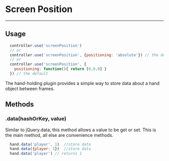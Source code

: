 # Screen Position
-----------

## Usage

```js
  controller.use('screenPosition')
  // or
  controller.use('screenPosition', {positioning: 'absolute'}) // the default
  // or
  controller.use('screenPosition', {
    positioning: function(){ return [0,0,0] }
  }) // the default

```

The hand-holding plugin provides a simple way to store data about a hand object between frames.

## Methods

### .data(hashOrKey, value)

Similar to jQuery.data, this method allows a value to be get or set.  This is the main method, all else are convenience methods.

```js
  hand.data('player', 1)  //store data
  hand.data({player: 1})  //store data
  hand.data('player') // returns 1
```

